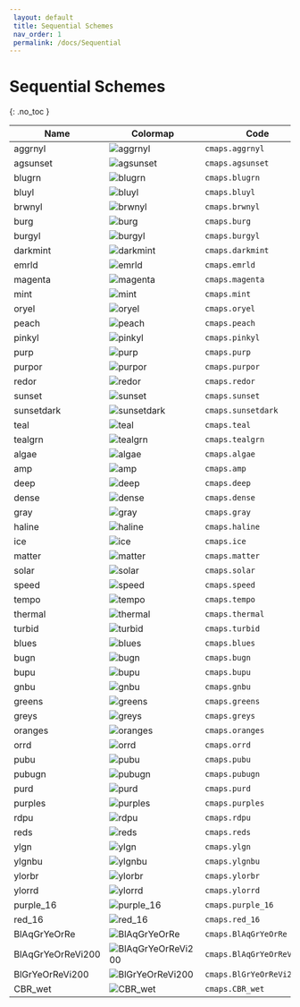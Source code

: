 ```yaml
--- 
 layout: default 
 title: Sequential Schemes 
 nav_order: 1
 permalink: /docs/Sequential 
--- 
```


# Sequential Schemes
{: .no_toc } 

| Name        | Colormap    | Code       | Levels     | 
| ----------- | ----------- | -----------| -----------| 
| aggrnyl| ![aggrnyl](/colormaps/assets/images/cartocolors/aggrnyl.png) | ```cmaps.aggrnyl``` | 7| 
| agsunset| ![agsunset](/colormaps/assets/images/cartocolors/agsunset.png) | ```cmaps.agsunset``` | 7| 
| blugrn| ![blugrn](/colormaps/assets/images/cartocolors/blugrn.png) | ```cmaps.blugrn``` | 7| 
| bluyl| ![bluyl](/colormaps/assets/images/cartocolors/bluyl.png) | ```cmaps.bluyl``` | 7| 
| brwnyl| ![brwnyl](/colormaps/assets/images/cartocolors/brwnyl.png) | ```cmaps.brwnyl``` | 7| 
| burg| ![burg](/colormaps/assets/images/cartocolors/burg.png) | ```cmaps.burg``` | 7| 
| burgyl| ![burgyl](/colormaps/assets/images/cartocolors/burgyl.png) | ```cmaps.burgyl``` | 7| 
| darkmint| ![darkmint](/colormaps/assets/images/cartocolors/darkmint.png) | ```cmaps.darkmint``` | 7| 
| emrld| ![emrld](/colormaps/assets/images/cartocolors/emrld.png) | ```cmaps.emrld``` | 7| 
| magenta| ![magenta](/colormaps/assets/images/cartocolors/magenta.png) | ```cmaps.magenta``` | 7| 
| mint| ![mint](/colormaps/assets/images/cartocolors/mint.png) | ```cmaps.mint``` | 7| 
| oryel| ![oryel](/colormaps/assets/images/cartocolors/oryel.png) | ```cmaps.oryel``` | 7| 
| peach| ![peach](/colormaps/assets/images/cartocolors/peach.png) | ```cmaps.peach``` | 7| 
| pinkyl| ![pinkyl](/colormaps/assets/images/cartocolors/pinkyl.png) | ```cmaps.pinkyl``` | 7| 
| purp| ![purp](/colormaps/assets/images/cartocolors/purp.png) | ```cmaps.purp``` | 7| 
| purpor| ![purpor](/colormaps/assets/images/cartocolors/purpor.png) | ```cmaps.purpor``` | 7| 
| redor| ![redor](/colormaps/assets/images/cartocolors/redor.png) | ```cmaps.redor``` | 7| 
| sunset| ![sunset](/colormaps/assets/images/cartocolors/sunset.png) | ```cmaps.sunset``` | 7| 
| sunsetdark| ![sunsetdark](/colormaps/assets/images/cartocolors/sunsetdark.png) | ```cmaps.sunsetdark``` | 7| 
| teal| ![teal](/colormaps/assets/images/cartocolors/teal.png) | ```cmaps.teal``` | 7| 
| tealgrn| ![tealgrn](/colormaps/assets/images/cartocolors/tealgrn.png) | ```cmaps.tealgrn``` | 7| 
| algae| ![algae](/colormaps/assets/images/cmocean/algae.png) | ```cmaps.algae``` | 256| 
| amp| ![amp](/colormaps/assets/images/cmocean/amp.png) | ```cmaps.amp``` | 256| 
| deep| ![deep](/colormaps/assets/images/cmocean/deep.png) | ```cmaps.deep``` | 256| 
| dense| ![dense](/colormaps/assets/images/cmocean/dense.png) | ```cmaps.dense``` | 256| 
| gray| ![gray](/colormaps/assets/images/cmocean/gray.png) | ```cmaps.gray``` | 256| 
| haline| ![haline](/colormaps/assets/images/cmocean/haline.png) | ```cmaps.haline``` | 256| 
| ice| ![ice](/colormaps/assets/images/cmocean/ice.png) | ```cmaps.ice``` | 256| 
| matter| ![matter](/colormaps/assets/images/cmocean/matter.png) | ```cmaps.matter``` | 256| 
| solar| ![solar](/colormaps/assets/images/cmocean/solar.png) | ```cmaps.solar``` | 256| 
| speed| ![speed](/colormaps/assets/images/cmocean/speed.png) | ```cmaps.speed``` | 256| 
| tempo| ![tempo](/colormaps/assets/images/cmocean/tempo.png) | ```cmaps.tempo``` | 256| 
| thermal| ![thermal](/colormaps/assets/images/cmocean/thermal.png) | ```cmaps.thermal``` | 256| 
| turbid| ![turbid](/colormaps/assets/images/cmocean/turbid.png) | ```cmaps.turbid``` | 256| 
| blues| ![blues](/colormaps/assets/images/colorbrewer/blues.png) | ```cmaps.blues``` | 9| 
| bugn| ![bugn](/colormaps/assets/images/colorbrewer/bugn.png) | ```cmaps.bugn``` | 9| 
| bupu| ![bupu](/colormaps/assets/images/colorbrewer/bupu.png) | ```cmaps.bupu``` | 9| 
| gnbu| ![gnbu](/colormaps/assets/images/colorbrewer/gnbu.png) | ```cmaps.gnbu``` | 9| 
| greens| ![greens](/colormaps/assets/images/colorbrewer/greens.png) | ```cmaps.greens``` | 9| 
| greys| ![greys](/colormaps/assets/images/colorbrewer/greys.png) | ```cmaps.greys``` | 9| 
| oranges| ![oranges](/colormaps/assets/images/colorbrewer/oranges.png) | ```cmaps.oranges``` | 9| 
| orrd| ![orrd](/colormaps/assets/images/colorbrewer/orrd.png) | ```cmaps.orrd``` | 9| 
| pubu| ![pubu](/colormaps/assets/images/colorbrewer/pubu.png) | ```cmaps.pubu``` | 9| 
| pubugn| ![pubugn](/colormaps/assets/images/colorbrewer/pubugn.png) | ```cmaps.pubugn``` | 9| 
| purd| ![purd](/colormaps/assets/images/colorbrewer/purd.png) | ```cmaps.purd``` | 9| 
| purples| ![purples](/colormaps/assets/images/colorbrewer/purples.png) | ```cmaps.purples``` | 9| 
| rdpu| ![rdpu](/colormaps/assets/images/colorbrewer/rdpu.png) | ```cmaps.rdpu``` | 9| 
| reds| ![reds](/colormaps/assets/images/colorbrewer/reds.png) | ```cmaps.reds``` | 9| 
| ylgn| ![ylgn](/colormaps/assets/images/colorbrewer/ylgn.png) | ```cmaps.ylgn``` | 9| 
| ylgnbu| ![ylgnbu](/colormaps/assets/images/colorbrewer/ylgnbu.png) | ```cmaps.ylgnbu``` | 9| 
| ylorbr| ![ylorbr](/colormaps/assets/images/colorbrewer/ylorbr.png) | ```cmaps.ylorbr``` | 9| 
| ylorrd| ![ylorrd](/colormaps/assets/images/colorbrewer/ylorrd.png) | ```cmaps.ylorrd``` | 9| 
| purple_16| ![purple_16](/colormaps/assets/images/cubehelix/purple_16.png) | ```cmaps.purple_16``` | 16| 
| red_16| ![red_16](/colormaps/assets/images/cubehelix/red_16.png) | ```cmaps.red_16``` | 16| 
| BlAqGrYeOrRe| ![BlAqGrYeOrRe](/colormaps/assets/images/ncar_ncl/BlAqGrYeOrRe.png) | ```cmaps.BlAqGrYeOrRe``` | 100| 
| BlAqGrYeOrReVi200| ![BlAqGrYeOrReVi200](/colormaps/assets/images/ncar_ncl/BlAqGrYeOrReVi200.png) | ```cmaps.BlAqGrYeOrReVi200``` | 200| 
| BlGrYeOrReVi200| ![BlGrYeOrReVi200](/colormaps/assets/images/ncar_ncl/BlGrYeOrReVi200.png) | ```cmaps.BlGrYeOrReVi200``` | 200| 
| CBR_wet| ![CBR_wet](/colormaps/assets/images/ncar_ncl/CBR_wet.png) | ```cmaps.CBR_wet``` | 11| 
